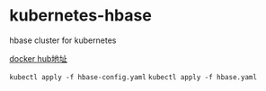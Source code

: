 # kubernetes-hbase
hbase cluster for kubernetes

[docker hub地址](https://hub.docker.com/r/jonathanwx/kubernetes-hbase)

`kubectl apply -f hbase-config.yaml`
`kubectl apply -f hbase.yaml`